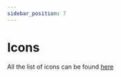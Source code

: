 ```yaml
---
sidebar_position: 7
---
```


# Icons

All the list of icons can be found [here](https://github.com/paulosabayomi/CustUp/blob/master/utils/icons.js)
